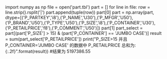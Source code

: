 import numpy as np
file = open('part.tbl')
part = []
for line in file:
    row = line.strip().rsplit('|')
    part.append(tuple(row))
part[0]
part = np.array(part, dtype=[('P_PARTKEY','i8'),('P_NAME','U30'),('P_MFGR','U50'),('P_BRAND','U50'),('P_TYPE','U50'),('P_SIZE','i8'),('P_CONTAINER','U30'),('P_RETAILPRICE','f8'),('P_COMMENT','U50')])
part[1]
part_select = part[(part['P_SIZE'] > 15) & (part['P_CONTAINER'] == 'JUMBO CASE')]
result = sum(part_select['P_RETAILPRICE'])
print("P_SIZE>15 并且 P_CONTAINER='JUMBO CASE' 的数据中 P_RETAILPRICE 总和为:{:.2f}".format(result))
#结果为 5197386.55
